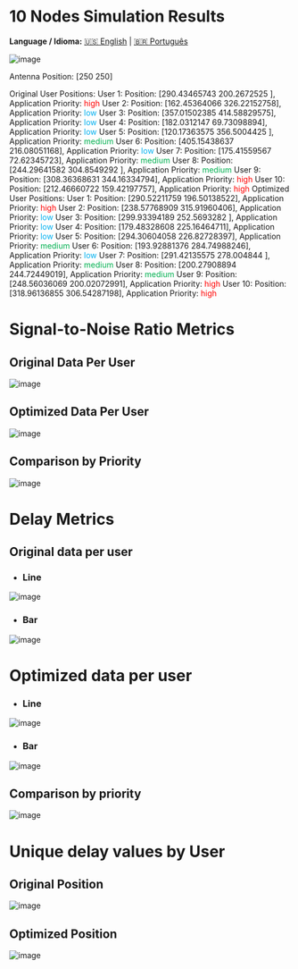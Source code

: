 # 10 Nodes Simulation Results

**Language / Idioma:** [🇺🇸 English](10node_results_ENG.md) | [🇧🇷 Português](10node_results.md)

![image](https://github.com/Hiarleyy/Ns-3-simulations/assets/111695591/05505141-9641-48a3-a8c6-7af2b5f93aff)

Antenna Position: [250 250]

Original User Positions:
User 1: Position: [290.43465743 200.2672525 ], Application Priority: <font color="#ff0000">high</font>
User 2: Position: [162.45364066 326.22152758], Application Priority: <font color="#00b0f0">low</font>
User 3: Position: [357.01502385 414.58829575], Application Priority: <font color="#00b0f0">low</font>
User 4: Position: [182.0312147   69.73098894], Application Priority: <font color="#00b0f0">low</font>
User 5: Position: [120.17363575 356.5004425 ], Application Priority: <font color="#00b050">medium</font>
User 6: Position: [405.15438637 216.08051168], Application Priority: <font color="#00b0f0">low</font>
User 7: Position: [175.41559567  72.62345723], Application Priority: <font color="#00b050">medium</font>
User 8: Position: [244.29641582 304.8549292 ], Application Priority: <font color="#00b050">medium</font>
User 9: Position: [308.36368631 344.16334794], Application Priority: <font color="#ff0000">high</font>
User 10: Position: [212.46660722 159.42197757], Application Priority: <font color="#ff0000">high</font>
Optimized User Positions:
User 1: Position: [290.52211759 196.50138522], Application Priority: <font color="#ff0000">high</font>
User 2: Position: [238.57768909 315.91960406], Application Priority: <font color="#00b0f0">low</font>
User 3: Position: [299.93394189 252.5693282 ], Application Priority: <font color="#00b0f0">low</font>
User 4: Position: [179.48328608 225.16464711], Application Priority: <font color="#00b0f0">low</font>
User 5: Position: [294.30604058 226.82728397], Application Priority: <font color="#00b050">medium</font>
User 6: Position: [193.92881376 284.74988246], Application Priority: <font color="#00b0f0">low</font>
User 7: Position: [291.42135575 278.004844  ], Application Priority: <font color="#00b050">medium</font>
User 8: Position: [200.27908894 244.72449019], Application Priority: <font color="#00b050">medium</font>
User 9: Position: [248.56036069 200.02072991], Application Priority: <font color="#ff0000">high</font>
User 10: Position: [318.96136855 306.54287198], Application Priority: <font color="#ff0000">high</font>


# Signal-to-Noise Ratio Metrics

## Original Data Per User

![image](https://github.com/Hiarleyy/Ns-3-simulations/assets/111695591/86d1c816-9241-40db-ad69-9c1c7915611b)


## Optimized Data Per User

![image](https://github.com/Hiarleyy/Ns-3-simulations/assets/111695591/c0bb4107-b84f-45d5-a660-ab8cfc5314ea)

## Comparison by Priority

![image](https://github.com/Hiarleyy/Ns-3-simulations/assets/111695591/523dab66-1e41-43db-b6ca-e6f9426990f5)


# Delay Metrics

## Original data per user 

- ### Line

![image](https://github.com/Hiarleyy/Ns-3-simulations/assets/111695591/c8b62508-f624-484e-a36b-c60f94ed4078)


- ### Bar

![image](https://github.com/Hiarleyy/Ns-3-simulations/assets/111695591/a6fadba8-a9c8-42a3-928e-810b1db3d3a3)


# Optimized data per user

- ### Line
![image](https://github.com/Hiarleyy/Ns-3-simulations/assets/111695591/2272e075-ef5c-47da-b399-a95c16a4538f)

- ### Bar
![image](https://github.com/Hiarleyy/Ns-3-simulations/assets/111695591/3e7baeee-6fb3-49d8-8e1e-436b929bbfa1)


## Comparison by priority

![image](https://github.com/Hiarleyy/Ns-3-simulations/assets/111695591/78471a76-8411-441f-a31a-ca6fc9b64c01)


# Unique delay values by User

## Original Position

![image](https://github.com/Hiarleyy/Ns-3-simulations/assets/111695591/cb1619fb-a987-42c6-a541-5edc85a82ec4)

## Optimized Position

![image](https://github.com/Hiarleyy/Ns-3-simulations/assets/111695591/cf3786a0-b548-471f-a23b-95b3a4db4025)
